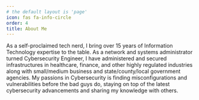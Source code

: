 ```yaml
---
# the default layout is 'page'
icon: fas fa-info-circle
order: 4
title: About Me
---
```


As a self-proclaimed tech nerd, I bring over 15 years of Information Technology expertise to the table. As a network
and systems administrator turned Cybersecurity Engineer, I have administered and secured infrastructures in
healthcare, finance, and other highly regulated industries along with small/medium business and state/county/local
government agencies. My passions in Cybersecurity is finding misconfigurations and vulnerabilities before the bad
guys do, staying on top of the latest cybersecurity advancements and sharing my knowledge with others.
